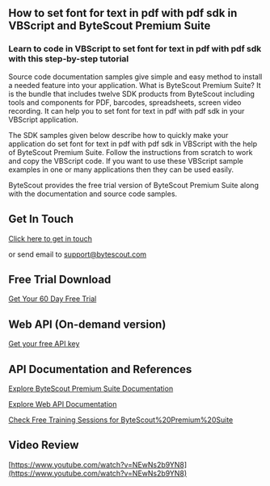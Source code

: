 ## How to set font for text in pdf with pdf sdk in VBScript and ByteScout Premium Suite

### Learn to code in VBScript to set font for text in pdf with pdf sdk with this step-by-step tutorial

Source code documentation samples give simple and easy method to install a needed feature into your application. What is ByteScout Premium Suite? It is the bundle that includes twelve SDK products from ByteScout including tools and components for PDF, barcodes, spreadsheets, screen video recording. It can help you to set font for text in pdf with pdf sdk in your VBScript application.

The SDK samples given below describe how to quickly make your application do set font for text in pdf with pdf sdk in VBScript with the help of ByteScout Premium Suite. Follow the instructions from scratch to work and copy the VBScript code. If you want to use these VBScript sample examples in one or many applications then they can be used easily.

ByteScout provides the free trial version of ByteScout Premium Suite along with the documentation and source code samples.

## Get In Touch

[Click here to get in touch](https://bytescout.zendesk.com/hc/en-us/requests/new?subject=ByteScout%20Premium%20Suite%20Question)

or send email to [support@bytescout.com](mailto:support@bytescout.com?subject=ByteScout%20Premium%20Suite%20Question) 

## Free Trial Download

[Get Your 60 Day Free Trial](https://bytescout.com/download/web-installer?utm_source=github-readme)

## Web API (On-demand version)

[Get your free API key](https://pdf.co/documentation/api?utm_source=github-readme)

## API Documentation and References

[Explore ByteScout Premium Suite Documentation](https://bytescout.com/documentation/index.html?utm_source=github-readme)

[Explore Web API Documentation](https://pdf.co/documentation/api?utm_source=github-readme)

[Check Free Training Sessions for ByteScout%20Premium%20Suite](https://academy.bytescout.com/)

## Video Review

[https://www.youtube.com/watch?v=NEwNs2b9YN8](https://www.youtube.com/watch?v=NEwNs2b9YN8)